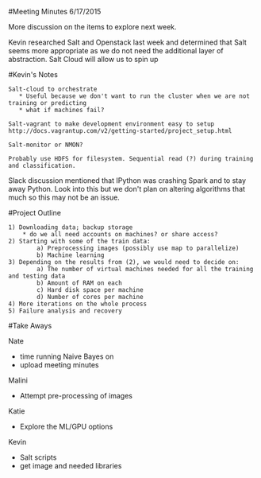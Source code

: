 #Meeting Minutes 6/17/2015

More discussion on the items to explore next week.

Kevin researched Salt and Openstack last week and determined that Salt seems more appropriate as we do not need the additional layer of abstraction. Salt Cloud will allow us to spin up 

#Kevin's Notes
```
Salt-cloud to orchestrate
   * Useful because we don't want to run the cluster when we are not training or predicting
   * what if machines fail?

Salt-vagrant to make development environment easy to setup
http://docs.vagrantup.com/v2/getting-started/project_setup.html

Salt-monitor or NMON? 

Probably use HDFS for filesystem. Sequential read (?) during training and classification.
```

Slack discussion mentioned that IPython was crashing Spark and to stay away Python. Look into this but we don't plan on altering algorithms that much so this may not be an issue.


#Project Outline

```
1) Downloading data; backup storage  
    * do we all need accounts on machines? or share access?  
2) Starting with some of the train data:  
        a) Preprocessing images (possibly use map to parallelize)  
        b) Machine learning  
3) Depending on the results from (2), we would need to decide on:  
        a) The number of virtual machines needed for all the training and testing data  
        b) Amount of RAM on each  
        c) Hard disk space per machine  
        d) Number of cores per machine  
4) More iterations on the whole process  
5) Failure analysis and recovery   
```

#Take Aways  

Nate
* time running Naive Bayes on 
* upload meeting minutes

Malini
* Attempt pre-processing of images

Katie
* Explore the ML/GPU options

Kevin
* Salt scripts
* get image and needed libraries